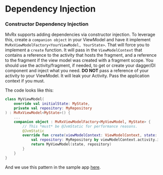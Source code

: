 # Dependency Injection

### Constructor Dependency Injection
MvRx supports adding dependencies via constructor injection. To leverage this, create a `companion object` in your ViewModel and have it implement ` MvRxViewModelFactory<YourViewModel, YourState>`. That will force you to implement a `create` function. It will pass in the `ViewModelContext` that contains a reference to the activity that hosts the fragment, and a reference to the fragment if the view model was created with a fragment scope. You should use the activity/fragment, if needed, to get or create your dagger/DI component and inject what you need. **DO NOT** pass a reference of your activity to your ViewModel. It will leak your Activity. Pass the application context if you must.

The code looks like this:
```kotlin
class MyViewModel(
    override val initialState: MyState,
    private val repository: MyRepository
) : MvRxViewModel<MyState>() {
    ...
    companion object : MvRxViewModelFactory<MyViewModel, MyState> {
        // This *must* be @JvmStatic for performance reasons.
        @JvmStatic
        override fun create(viewModelContext: ViewModelContext, state: MyState): MyViewModel {
            val repository: MyRepository by viewModelContext.activity.inject()
            return MyViewModel(state, repository)
        }
    }
}
```
And we use this pattern in the sample app [here](https://github.com/airbnb/MvRx/blob/master/sample/src/main/java/com/airbnb/mvrx/sample/features/dadjoke/DadJokeIndexFragment.kt).
